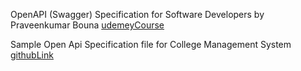 OpenAPI (Swagger) Specification for Software Developers by Praveenkumar Bouna
[udemeyCourse](https://concordia.udemy.com/course/openapi-swagger-specification/learn/lecture/22665657?start=15#overview)

Sample Open Api Specification file for College Management System
[githubLink](https://github.com/CodeWithPraveen/openapi-specification/blob/main/openapi-cms.yaml)


